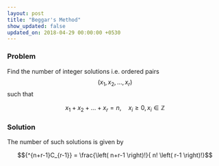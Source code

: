 ```yaml
---
layout: post
title: "Beggar's Method"
show_updated: false
updated_on: 2018-04-29 00:00:00 +0530
---
```


### Problem

Find the number of integer solutions i.e. ordered pairs $$\left(x_1, x_2, \ldots , x_r \right)$$ such that

$$x_1 + x_2 + \ldots + x_r = n, \quad x_i \geq 0, x_i \in \mathbb{Z}$$

### Solution

The number of such solutions is given by

$${^{n+r-1}C_{r-1}} = \frac{\left( n+r-1 \right)!}{ n! \left( r-1 \right)!}$$
